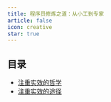 ```yaml
---
title: 程序员修炼之道：从小工到专家
article: false
icon: creative
star: true
---
```


## 目录

- [注重实效的哲学](./01-a-pragmatic-philosophy.md)
- [注重实效的途径](./02-a-pragmatic-approach.md)
